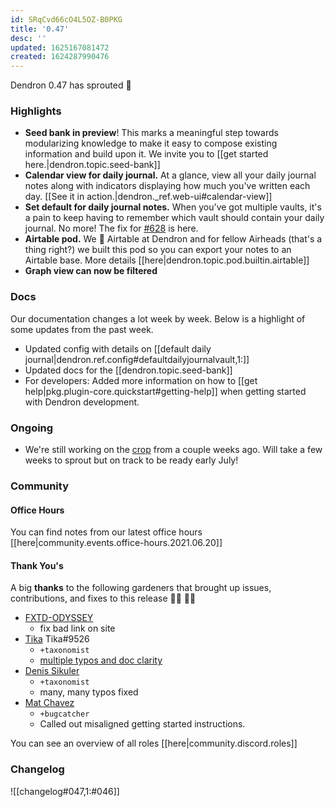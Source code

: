 ```yaml
---
id: SRqCvd66cO4L5OZ-B0PKG
title: '0.47'
desc: ''
updated: 1625167081472
created: 1624287990476
---
```



Dendron 0.47 has sprouted  🌱

### Highlights
- **Seed bank in preview**! This marks a meaningful step towards modularizing knowledge to make it easy to compose existing information and build upon it. We invite you to [[get started here.|dendron.topic.seed-bank]]
- **Calendar view for daily journal.** At a glance, view all your daily journal notes along with indicators displaying how much you've written each day. [[See it in action.|dendron._ref.web-ui#calendar-view]]
- **Set default for daily journal notes.** When you've got multiple vaults, it's a pain to keep having to remember which vault should contain your daily journal. No more! The fix for [#628](https://github.com/dendronhq/dendron/issues/628) is here. 
- **Airtable pod.** We 💖 Airtable at Dendron and for fellow Airheads (that's a thing right?) we built this pod so you can export your notes to an Airtable base. More details [[here|dendron.topic.pod.builtin.airtable]]
- **Graph view can now be filtered** 

### Docs

Our documentation changes a lot week by week. Below is a highlight of some updates from the past week.

- Updated config with details on [[default daily journal|dendron.ref.config#defaultdailyjournalvault,1:]]
- Updated docs for the [[dendron.topic.seed-bank]]
- For developers: Added more information on how to [[get help|pkg.plugin-core.quickstart#getting-help]] when getting started with Dendron development. 


### Ongoing 
-   We're still working on the [crop](https://github.com/dendronhq/dendron/issues/219) from a couple weeks ago. Will take a few weeks to sprout but on track to be ready early July!

### Community

#### Office Hours

You can find notes from our latest office hours [[here|community.events.office-hours.2021.06.20]]

#### Thank You's

A big **thanks** to the following gardeners that brought up issues, contributions, and fixes to this release :man_farmer: :woman_farmer: 

- [FXTD-ODYSSEY](https://github.com/FXTD-ODYSSEY)
  - fix bad link on site
- [Tika](https://github.com/SR--) Tika#9526
  - `+taxonomist`
  - [multiple typos and doc clarity](https://github.com/dendronhq/dendron-site/pull/112)
- [Denis Sikuler](https://github.com/gamtiq)
  - `+taxonomist`
  - many, many typos fixed
- [Mat Chavez](https://github.com/matchavez)
  - `+bugcatcher`
  - Called out misaligned getting started instructions.


You can see an overview of all roles [[here|community.discord.roles]]

### Changelog
![[changelog#047,1:#046]]
